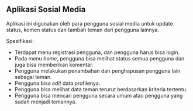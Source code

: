 ## Aplikasi Sosial Media
Aplikasi ini digunakan oleh para pengguna sosial media untuk update status, komen status dan tambah teman dari pengguna lainnya.

Spesifikasi:
- Terdapat menu registrasi pengguna, dan pengguna harus bisa login.
- Pada menu *home*, pengguna bisa melihat status semua pengguna dan juga bisa memberikan komentar.
- Pengguna melakukan penambahan dan penghapusan pengguna lain sebagai teman.
- Pengguna bisa *edit* data profilenya.
- Pengguna bisa melihat data teman terurut berdasarkan kriteria tertentu.
- Pengguna bisa mencari pengguna secara umum atau pengguna yang sudah menjadi temannya.
